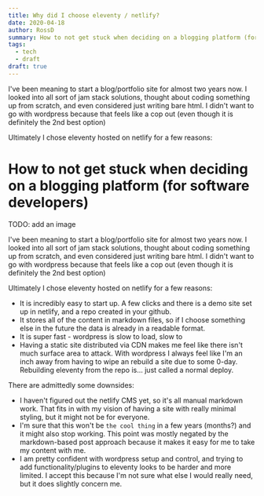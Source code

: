 ```yaml
---
title: Why did I choose eleventy / netlify?
date: 2020-04-18
author: RossD
summary: How to not get stuck when deciding on a blogging platform (for software developers)
tags:
  - tech
  - draft
draft: true
---
```

I've been meaning to start a blog/portfolio site for almost two years now. I looked into all sort of jam stack solutions, thought about coding something up from scratch, and even considered just writing bare html. I didn't want to go with wordpress because that feels like a cop out (even though it is definitely the 2nd best option) 

Ultimately I chose eleventy hosted on netlify for a few reasons:
<!-- excerpt -->

# How to not get stuck when deciding on a blogging platform (for software developers)
TODO: add an image

I've been meaning to start a blog/portfolio site for almost two years now. I looked into all sort of jam stack solutions, thought about coding something up from scratch, and even considered just writing bare html. I didn't want to go with wordpress because that feels like a cop out (even though it is definitely the 2nd best option) 

Ultimately I chose eleventy hosted on netlify for a few reasons:

- It is incredibly easy to start up. A few clicks and there is a demo site set up in netlify, and a repo created in your github.
- It stores all of the content in markdown files, so if I choose something else in the future the data is already in a readable format.
- It is super fast - wordpress is slow to load, slow to 
- Having a static site distributed via CDN makes me feel like there isn't much surface area to attack. With wordpress I always feel like I'm an inch away from having to wipe an rebuild a site due to some 0-day. Rebuilding eleventy from the repo is... just called a normal deploy.

There are admittedly some downsides:
- I haven't figured out the netlify CMS yet, so it's all manual markdown work. That fits in with my vision of having a site with really minimal styling, but it might not be for everyone.
- I'm sure that this won't be `the cool thing` in a few years (months?) and it might also stop working. This point was mostly negated by the markdown-based post approach because it makes it easy for me to take my content with me.
- I am pretty confident with wordpress setup and control, and trying to add functionality/plugins to eleventy looks to be harder and more limited. I accept this because I'm not sure what else I would really need, but it does slightly concern me.